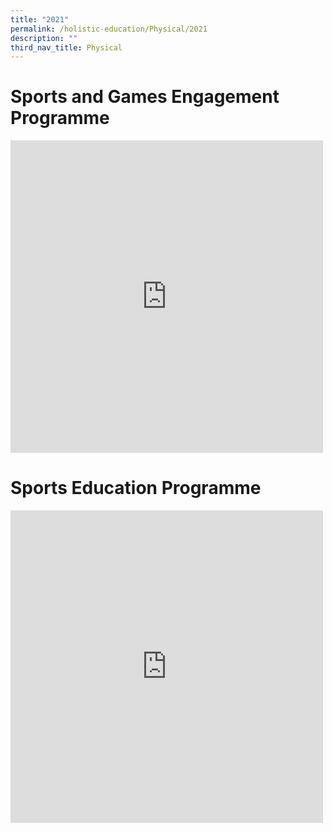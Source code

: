 ```yaml
---
title: "2021"
permalink: /holistic-education/Physical/2021
description: ""
third_nav_title: Physical
---
```

# Sports and Games Engagement Programme
<iframe src="https://docs.google.com/presentation/d/e/2PACX-1vS7DlSAM-46vsPnXdi5D1-A32vJkva7Gaw1rNLKj7iHG6KOJNl_OghEmMu2f4x2vKaoYu8IgLU6EVXK/embed?start=true&amp;loop=true&amp;delayms=3000" frameborder="0" width="500" height="500" allowfullscreen="true"></iframe>

# Sports Education Programme

<iframe allowfullscreen="true" height="500" width="500" frameborder="0" src="https://docs.google.com/presentation/d/e/2PACX-1vSnplfDyPiTx4Q9RA0ab_Hup9KPbZsqEcsVgpNSgGvvf-RtouhbVKTUANrPcas6rk6pHvQ2Izz5t6gM/embed?start=true&amp;loop=true&amp;delayms=3000"></iframe>